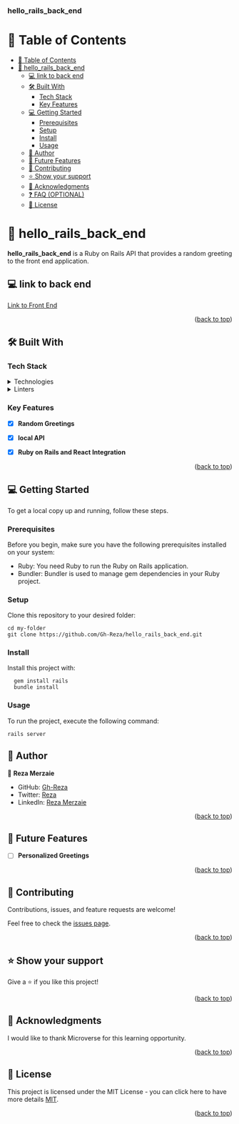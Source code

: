 <a name="readme-top"></a>

  <h3><b>hello_rails_back_end</b></h3>

</div>

# 📗 Table of Contents

- [📗 Table of Contents](#-table-of-contents)
- [📖 hello\_rails\_back\_end ](#-hello_rails_back_end-)
  - [💻 link to back end ](#-link-to-back-end-)
  - [🛠 Built With ](#-built-with-)
    - [Tech Stack ](#tech-stack-)
    - [Key Features ](#key-features-)
  - [💻 Getting Started ](#-getting-started-)
    - [Prerequisites](#prerequisites)
    - [Setup](#setup)
    - [Install](#install)
    - [Usage](#usage)
  - [👥 Author ](#-author-)
  - [🔭 Future Features ](#-future-features-)
  - [🤝 Contributing ](#-contributing-)
  - [⭐️ Show your support ](#️-show-your-support-)
  - [🙏 Acknowledgments ](#-acknowledgments-)
  - [❓ FAQ (OPTIONAL) ](#-faq-optional-)
  - [📝 License ](#-license-)

<!-- PROJECT DESCRIPTION -->

# 📖 hello_rails_back_end <a name="about-project"></a>

**hello_rails_back_end** is a Ruby on Rails API that provides a random greeting to the front end application.


## 💻 link to back end <a name="built-with"></a>


[Link to Front End](https://github.com/Gh-Reza/hello-react-front-end)

<p align="right">(<a href="#readme-top">back to top</a>)</p>

## 🛠 Built With <a name="built-with"></a>

### Tech Stack <a name="tech-stack"></a>

<details>
  <summary>Technologies</summary>
  <ul>
    <li><a href="https://rubyonrails.org/">Ruby on Rails</a></li>
    <li><a href="https://reactjs.org/">React</a></li>
    <li><a href="https://redux.js.org/">Redux</a></li>
  </ul>
</details>
<details>
<summary>Linters</summary>
  <ul>
    <li>Rubocop</li>
  </ul>
</details>


### Key Features <a name="key-features"></a>

- [x] **Random Greetings**
- [x] **local API**
- [x] **Ruby on Rails and React Integration**


<p align="right">(<a href="#readme-top">back to top</a>)</p>


## 💻 Getting Started <a name="getting-started"></a>

To get a local copy up and running, follow these steps.

### Prerequisites

Before you begin, make sure you have the following prerequisites installed on your system:

- Ruby: You need Ruby to run the Ruby on Rails application.
- Bundler: Bundler is used to manage gem dependencies in your Ruby project.

### Setup

Clone this repository to your desired folder:

```
cd my-folder
git clone https://github.com/Gh-Reza/hello_rails_back_end.git
```

### Install

Install this project with:

```
  gem install rails
  bundle install
```
### Usage

To run the project, execute the following command:

```
rails server
```

## 👥 Author <a name="authors"></a>

👤 **Reza Merzaie**

- GitHub: [Gh-Reza](https://github.com/Gh-Reza)
- Twitter: [Reza](https://twitter.com/RezaMerzaie9)
- LinkedIn: [Reza Merzaie](https://www.linkedin.com/in/reza-merzaie)

<p align="right">(<a href="#readme-top">back to top</a>)</p>


## 🔭 Future Features <a name="future-features"></a>

- [ ] **Personalized Greetings**


<p align="right">(<a href="#readme-top">back to top</a>)</p>

## 🤝 Contributing <a name="contributing"></a>

Contributions, issues, and feature requests are welcome!

Feel free to check the [issues page](https://github.com/Gh-Reza/hello_rails_back_end/issues).

<p align="right">(<a href="#readme-top">back to top</a>)</p>


## ⭐️ Show your support <a name="support"></a>

Give a ⭐️ if you like this project! 

<p align="right">(<a href="#readme-top">back to top</a>)</p>

## 🙏 Acknowledgments <a name="acknowledgements"></a>

 I would like to thank Microverse for this learning opportunity.

<p align="right">(<a href="#readme-top">back to top</a>)</p>


## 📝 License <a name="license"></a>

This project is licensed under the MIT License - you can click here to have more details [MIT](LICENSE).

<p align="right">(<a href="#readme-top">back to top</a>)</p>
